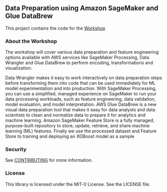 ## Data Preparation using Amazon SageMaker and Glue DataBrew

This project contains the code for the [Workshop](https://catalog.us-east-1.prod.workshops.aws/v2/workshops/1e224d5a-4273-444a-acec-28d44a5bfb28/en-US)

### About the Workshop
The workshop will cover various data preparation and feature engineering options available with AWS services like SageMaker Processing, Data Wrangler and Glue DataBrew to perform encoding, transformations and visualization.

Data Wrangler makes it easy to work interactively on data preparation steps before transforming them into code that can be used immediately for ML model experimentation and into production.
With SageMaker Processing, you can use a simplified, managed experience on SageMaker to run your data processing workloads, such as feature engineering, data validation, model evaluation, and model interpretation.
AWS Glue DataBrew is a new visual data preparation tool that makes it easy for data analysts and data scientists to clean and normalize data to prepare it for analytics and machine learning.
Amazon SageMaker Feature Store is a fully managed, purpose-built repository to store, update, retrieve, and share machine learning (ML) features. Finally we use the processed dataset and Feature Store to training and deploying an XGBoost model as a sample

### Security

See [CONTRIBUTING](CONTRIBUTING.md#security-issue-notifications) for more information.

### License

This library is licensed under the MIT-0 License. See the LICENSE file.
